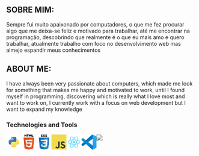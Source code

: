 <link rel="stylesheet" type='text/css' href="https://cdn.jsdelivr.net/gh/devicons/devicon@latest/devicon.min.css" />
          
<h2>SOBRE MIM:</h2>

<p>Sempre fui muito apaixonado por computadores, o que me fez procurar algo que me deixa-se feliz e motivado para trabalhar, até me encontrar na programação, descobrindo
que realmente é o que eu mais amo e quero trabalhar, atualmente trabalho com foco no desenvolvimento web mas almejo espandir meus conhecimentos</p>

<h2>ABOUT ME:</h2>

<p>I have always been very passionate about computers, which made me look for something that makes me happy and motivated to work, until I found myself in programming, discovering
which is really what I love most and want to work on, I currently work with a focus on web development but I want to expand my knowledge</p>



### Technologies and Tools

<img src="https://cdn.jsdelivr.net/gh/devicons/devicon@latest/icons/bootstrap/bootstrap-original.svg" />

<img align="left" alt="Python" width="40px" src="https://raw.githubusercontent.com/github/explore/80688e429a7d4ef2fca1e82350fe8e3517d3494d/topics/python/python.png" />
<img align="left" alt="HTML5" width="40px" src="https://raw.githubusercontent.com/github/explore/80688e429a7d4ef2fca1e82350fe8e3517d3494d/topics/html/html.png" />
<img align="left" alt="CSS3" width="40px" src="https://raw.githubusercontent.com/github/explore/80688e429a7d4ef2fca1e82350fe8e3517d3494d/topics/css/css.png" />
<img align="left" alt="JavaScript" width="40px" src="https://raw.githubusercontent.com/github/explore/80688e429a7d4ef2fca1e82350fe8e3517d3494d/topics/javascript/javascript.png" />
<img align="left" alt="React" width="40px" src="https://raw.githubusercontent.com/github/explore/80688e429a7d4ef2fca1e82350fe8e3517d3494d/topics/react/react.png" />
<img align="left" alt="Visual Studio Code" width="40px" src="https://raw.githubusercontent.com/github/explore/80688e429a7d4ef2fca1e82350fe8e3517d3494d/topics/visual-studio-code/visual-studio-code.png" />

<br />
